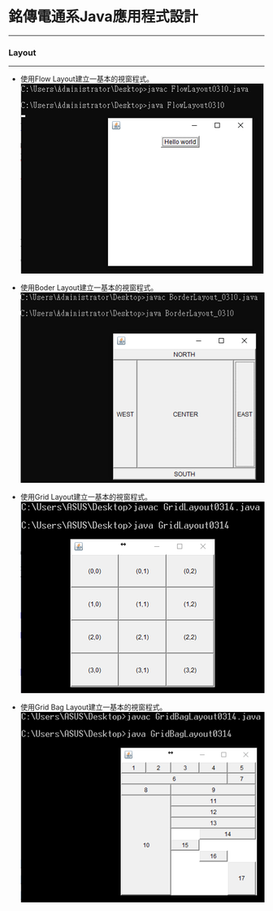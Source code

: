 # 銘傳電通系Java應用程式設計

----

### Layout

----
* 使用Flow Layout建立一基本的視窗程式。
![image](https://github.com/aiden00713/Java-AWT/blob/master/Layout/screenshot/1.png)

* 使用Boder Layout建立一基本的視窗程式。
![image](https://github.com/aiden00713/Java-AWT/blob/master/Layout/screenshot/2.png)

* 使用Grid Layout建立一基本的視窗程式。
![image](https://github.com/aiden00713/Java-AWT/blob/master/Layout/screenshot/3.png)

* 使用Grid Bag Layout建立一基本的視窗程式。
![image](https://github.com/aiden00713/Java-AWT/blob/master/Layout/screenshot/4.png)